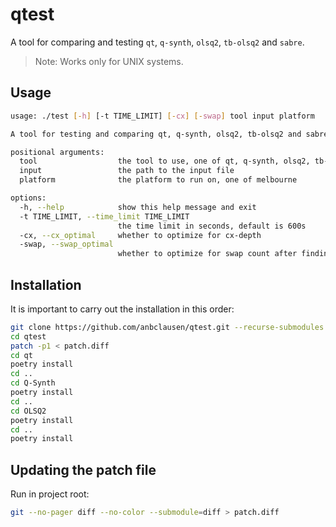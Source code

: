 # qtest

A tool for comparing and testing `qt`, `q-synth`, `olsq2`, `tb-olsq2` and `sabre`.

> Note: Works only for UNIX systems.

## Usage

```bash
usage: ./test [-h] [-t TIME_LIMIT] [-cx] [-swap] tool input platform

A tool for testing and comparing qt, q-synth, olsq2, tb-olsq2 and sabre.

positional arguments:
  tool                  the tool to use, one of qt, q-synth, olsq2, tb-olsq2, sabre
  input                 the path to the input file
  platform              the platform to run on, one of melbourne

options:
  -h, --help            show this help message and exit
  -t TIME_LIMIT, --time_limit TIME_LIMIT
                        the time limit in seconds, default is 600s
  -cx, --cx_optimal     whether to optimize for cx-depth
  -swap, --swap_optimal
                        whether to optimize for swap count after finding a depth-optimal circuit
```

## Installation

It is important to carry out the installation in this order:

```bash
git clone https://github.com/anbclausen/qtest.git --recurse-submodules
cd qtest
patch -p1 < patch.diff
cd qt
poetry install
cd ..
cd Q-Synth
poetry install
cd ..
cd OLSQ2
poetry install
cd ..
poetry install
```

## Updating the patch file

Run in project root:

```bash
git --no-pager diff --no-color --submodule=diff > patch.diff 
```
